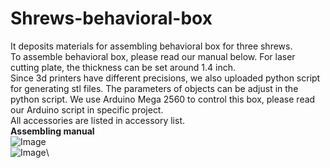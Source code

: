 # Shrews-behavioral-box
It deposits materials for assembling behavioral box for three shrews.\
To assemble behavioral box, please read our manual below. For laser cutting plate, the thickness can be set around 1.4 inch.\
Since 3d printers have different precisions, we also uploaded python script for generating stl files. The parameters of objects can be adjust in the python script.
We use Arduino Mega 2560 to control this box, please read our Arduino script in specific project.\
All accessories are listed in accessory list.\
**Assembling manual**\
![Image](https://github.com/user-attachments/assets/433f8010-48a2-47af-b2e1-764beb837e46)\
![Image](https://github.com/user-attachments/assets/92a611ea-b1d7-4533-9e82-b30f3f4579c3)\
